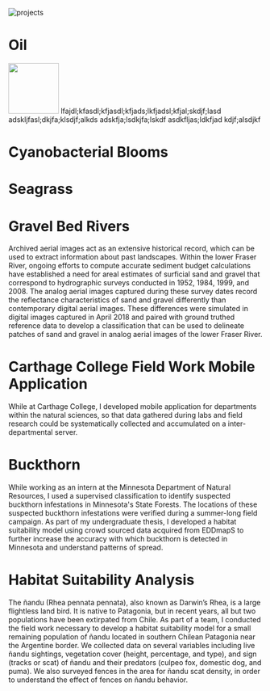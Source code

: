 ![projects](https://peterwhitman.github.io/images/cyan.png)

<h1>Oil</h1>

<img src="https://peterwhitman.github.io/logos/google_scholar.png" width="100px" height="100px"> lfajdl;kfasdl;kfjasdl;kfjads;lkfjadsl;kfjal;skdjf;lasd adskljfasl;dkjfa;klsdjf;alkds adskfja;lsdkjfa;lskdf asdkfljas;ldkfjad kdjf;alsdjkf</a>

# Cyanobacterial Blooms 

# Seagrass 

# Gravel Bed Rivers

Archived aerial images act as an extensive historical record, which can be used to extract information about past landscapes. Within the lower Fraser River, ongoing efforts to compute accurate sediment budget calculations have established a need for areal estimates of surficial sand and gravel that correspond to hydrographic surveys conducted in 1952, 1984, 1999, and 2008. The analog aerial images captured during these survey dates record the reflectance characteristics of sand and gravel differently than contemporary digital aerial images. These differences were simulated in digital images captured in April 2018 and paired with ground truthed reference data to develop a classification that can be used to delineate patches of sand and gravel in analog aerial images of the lower Fraser River.

# Carthage College Field Work Mobile Application

While at Carthage College, I developed mobile application for departments within the natural sciences, so that data  gathered during labs and field research could be systematically collected and accumulated on a inter-departmental server.

# Buckthorn

While working as an intern at the Minnesota Department of Natural Resources, I used a supervised classification to identify suspected buckthorn infestations in Minnesota's State Forests. The locations of these suspected buckthorn infestations were verified during a summer-long field campaign. As part of my undergraduate thesis, I developed a habitat suitability model using crowd sourced data acquired from EDDmapS to further increase the accuracy with which buckthorn is detected in Minnesota and understand patterns of spread. 

# Habitat Suitability Analysis 

The ñandu (Rhea pennata pennata), also known as Darwin’s Rhea, is a large flightless land bird. It is native to Patagonia, but in recent years, all but two populations have been extirpated from Chile. As part of a team, I conducted the field work necessary to develop a habitat suitability model for a small remaining population of ñandu located in southern Chilean Patagonia near the Argentine border. We collected data on several variables including live ñandu sightings, vegetation cover (height, percentage, and type), and sign (tracks or scat) of ñandu and their predators (culpeo fox, domestic dog, and puma). We also surveyed fences in the area for ñandu scat density, in order to understand the effect of fences on ñandu behavior.
